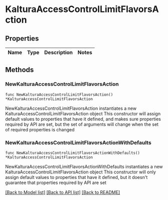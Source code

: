 # KalturaAccessControlLimitFlavorsAction

## Properties

Name | Type | Description | Notes
------------ | ------------- | ------------- | -------------

## Methods

### NewKalturaAccessControlLimitFlavorsAction

`func NewKalturaAccessControlLimitFlavorsAction() *KalturaAccessControlLimitFlavorsAction`

NewKalturaAccessControlLimitFlavorsAction instantiates a new KalturaAccessControlLimitFlavorsAction object
This constructor will assign default values to properties that have it defined,
and makes sure properties required by API are set, but the set of arguments
will change when the set of required properties is changed

### NewKalturaAccessControlLimitFlavorsActionWithDefaults

`func NewKalturaAccessControlLimitFlavorsActionWithDefaults() *KalturaAccessControlLimitFlavorsAction`

NewKalturaAccessControlLimitFlavorsActionWithDefaults instantiates a new KalturaAccessControlLimitFlavorsAction object
This constructor will only assign default values to properties that have it defined,
but it doesn't guarantee that properties required by API are set


[[Back to Model list]](../README.md#documentation-for-models) [[Back to API list]](../README.md#documentation-for-api-endpoints) [[Back to README]](../README.md)


